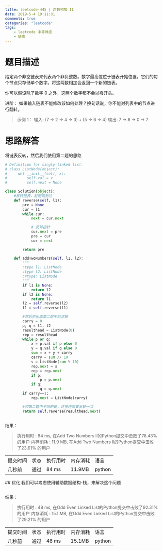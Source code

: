 ```yaml
---
title: leetcode-445 | 两数相加 II 
date: 2019-5-4 19:11:01
comments: true
categories: "leetcode"
tags: 
    - leetcode 中等难度
    - 链表
---
```


# 题目描述

给定两个非空链表来代表两个非负整数。数字最高位位于链表开始位置。它们的每个节点只存储单个数字。将这两数相加会返回一个新的链表。

你可以假设除了数字 0 之外，这两个数字都不会以零开头。

<span>进阶：</span>
如果输入链表不能修改该如何处理？换句话说，你不能对列表中的节点进行翻转。

><span>示例 1：</span>
输入: (7 -> 2 -> 4 -> 3) + (5 -> 6 -> 4)
输出: 7 -> 8 -> 0 -> 7


# 思路解答
将链表反转，然后我们使用第二题的思路

``` python
# Definition for singly-linked list.
# class ListNode(object):
#     def __init__(self, x):
#         self.val = x
#         self.next = None

class Solution(object):
	#反转链表，前面做到过
    def reverse(self, l1):
        pre = None
        cur = l1
        while cur:
            next = cur.next

            # 反转指针
            cur.next = pre
            pre = cur
            cur = next

        return pre

    def addTwoNumbers(self, l1, l2):
        """
        :type l1: ListNode
        :type l2: ListNode
        :rtype: ListNode
        """
        if l1 is None:
            return l2
        if l2 is None:
            return l1
        l2 = self.reverse(l2)
        l1 = self.reverse(l1)

        #然后抓化成第二题中的求解
        carry = 0
        p, q = l1, l2
        resulthead = ListNode(0)
        rep = resulthead
        while p or q:
            x = p.val if p else 0
            y = q.val if q else 0
            sum = x + y + carry
            carry = sum // 10
            s = ListNode(sum % 10)
            rep.next = s
            rep = rep.next
            if p:
                p = p.next
            if q:
                q = q.next
        if carry==1:
            rep.next = ListNode(carry)

        #和第二题中不同的是，这里还需要反转一次
        return self.reverse(resulthead.next)
        
```


<span class="title2">结果：</span>
>执行用时 : 84 ms, 在Add Two Numbers II的Python提交中击败了78.43% 的用户
内存消耗 : 11.9 MB, 在Add Two Numbers II的Python提交中击败了23.61% 的用户
<table><tr><td>提交时间</td><td>状态</td><td>执行用时</td><td>内存消耗</td><td>语言</td></tr><tr><td>几秒前</td><td>通过</td><td>84 ms</td><td>11.9MB</td><td>python</td></tr></table>
## 优化
我们可以考虑使用辅助数据结构-栈，来解决这个问题

``` python

```

<span class="title2">结果：</span>
>执行用时 : 48 ms, 在Odd Even Linked List的Python提交中击败了92.31% 的用户
内存消耗 : 15.1 MB, 在Odd Even Linked List的Python提交中击败了29.21% 的用户
<table><tr><td>提交时间</td><td>状态</td><td>执行用时</td><td>内存消耗</td><td>语言</td></tr><tr><td>几秒前</td><td>通过</td><td>48 ms</td><td>15.1MB</td><td>python</td></tr></table>
